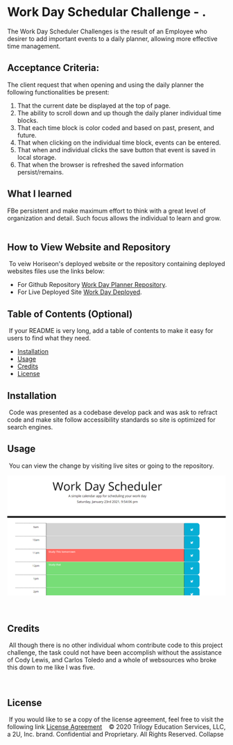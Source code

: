 # Work Day Schedular Challenge - . 

The Work Day Scheduler Challenges is the result of an Employee who desirer to add important events to a daily planner, allowing more effective time management.  

## Acceptance Criteria: 

The client request that when opening and using the daily planner the following functionalities be present:

1.	That the current date be displayed at the top of page.
2.	The ability to scroll down and up though the daily planer individual time blocks.
3.	That each time block is color coded and based on past, present, and future. 
4.	That when clicking on the individual time block, events can be entered. 
5.	That when and individual clicks the save button that event is saved in local storage. 
6.	That when the browser is refreshed the saved information persist/remains. 


## What I learned

FBe persistent and make maximum effort to think with a great level of organization and detail.  Such focus allows the individual to learn and grow.  
​
## How to View Website and Repository
​
To veiw Horiseon's deployed website or the repository containing deployed websites files use the links below:

* For Github Repository [Work Day Planner Repository](https://github.com/KHudaKoz/daily-planner).
​
* For Live Deployed Site [Work Day Deployed](https://khudakoz.github.io/daily-planner/.).
​
​
## Table of Contents (Optional)
​
If your README is very long, add a table of contents to make it easy for users to find what they need.
​
* [Installation](#installation)
* [Usage](#usage)
* [Credits](#credits)
* [License](#license)
​
​
## Installation
​
Code was presented as a codebase develop pack and was ask to refract code and make site follow accessibility standards so site is optimized for search engines. 

## Usage 
​
You can view the change by visiting live sites or going to the repository.   

![Image Of Project](assets\images\daily-planner.png)

​

## Credits 
​
All though there is no other individual whom contribute code to this project challenge,  the task could not have been accomplish without the assistance of Cody Lewis, and Carlos Toledo and a whole of websources who broke this down to me like I was five.


​
​
## License
​
If you would like to se a copy of the license agreement, feel free to visit the following link [License Agreement](https://github.com/KHudaKoz/code-quiz/blob/main/LICENSE)
​
​
​
© 2020 Trilogy Education Services, LLC, a 2U, Inc. brand. Confidential and Proprietary. All Rights Reserved.
Collapse

